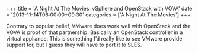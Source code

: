 +++
title = 'A Night At The Movies: vSphere and OpenStack with VOVA'
date = '2013-11-14T08:00:00+09:30'
categories = ['A Night At The Movies']
+++

Contrary to popular belief, VMware does work well with OpenStack and the VOVA
is proof of that partnership. Basically an OpenStack controller in a virtual
appliance. This is something I&#8217;d really like to see VMware provide
support for, but I guess they will have to port it to SLES.
